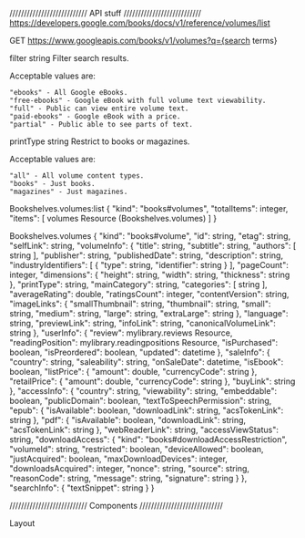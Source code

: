 /////////////////////////// API stuff ///////////////////////////
https://developers.google.com/books/docs/v1/reference/volumes/list


GET https://www.googleapis.com/books/v1/volumes?q={search terms}

filter 	string 	Filter search results.

Acceptable values are:

    "ebooks" - All Google eBooks.
    "free-ebooks" - Google eBook with full volume text viewability.
    "full" - Public can view entire volume text.
    "paid-ebooks" - Google eBook with a price.
    "partial" - Public able to see parts of text.

printType 	string 	Restrict to books or magazines.

Acceptable values are:

    "all" - All volume content types.
    "books" - Just books.
    "magazines" - Just magazines.


Bookshelves.volumes:list
{
  "kind": "books#volumes",
  "totalItems": integer,
  "items": [
    volumes Resource (Bookshelves.volumes)
  ]
}

Bookshelves.volumes
{
  "kind": "books#volume",
  "id": string,
  "etag": string,
  "selfLink": string,
  "volumeInfo": {
    "title": string,
    "subtitle": string,
    "authors": [
      string
    ],
    "publisher": string,
    "publishedDate": string,
    "description": string,
    "industryIdentifiers": [
      {
        "type": string,
        "identifier": string
      }
    ],
    "pageCount": integer,
    "dimensions": {
      "height": string,
      "width": string,
      "thickness": string
    },
    "printType": string,
    "mainCategory": string,
    "categories": [
      string
    ],
    "averageRating": double,
    "ratingsCount": integer,
    "contentVersion": string,
    "imageLinks": {
      "smallThumbnail": string,
      "thumbnail": string,
      "small": string,
      "medium": string,
      "large": string,
      "extraLarge": string
    },
    "language": string,
    "previewLink": string,
    "infoLink": string,
    "canonicalVolumeLink": string
  },
  "userInfo": {
    "review": mylibrary.reviews Resource,
    "readingPosition": mylibrary.readingpositions Resource,
    "isPurchased": boolean,
    "isPreordered": boolean,
    "updated": datetime
  },
  "saleInfo": {
    "country": string,
    "saleability": string,
    "onSaleDate": datetime,
    "isEbook": boolean,
    "listPrice": {
      "amount": double,
      "currencyCode": string
    },
    "retailPrice": {
      "amount": double,
      "currencyCode": string
    },
    "buyLink": string
  },
  "accessInfo": {
    "country": string,
    "viewability": string,
    "embeddable": boolean,
    "publicDomain": boolean,
    "textToSpeechPermission": string,
    "epub": {
      "isAvailable": boolean,
      "downloadLink": string,
      "acsTokenLink": string
    },
    "pdf": {
      "isAvailable": boolean,
      "downloadLink": string,
      "acsTokenLink": string
    },
    "webReaderLink": string,
    "accessViewStatus": string,
    "downloadAccess": {
      "kind": "books#downloadAccessRestriction",
      "volumeId": string,
      "restricted": boolean,
      "deviceAllowed": boolean,
      "justAcquired": boolean,
      "maxDownloadDevices": integer,
      "downloadsAcquired": integer,
      "nonce": string,
      "source": string,
      "reasonCode": string,
      "message": string,
      "signature": string
    }
  },
  "searchInfo": {
    "textSnippet": string
  }
}


/////////////////////////// Components /////////////////////////////







Layout

